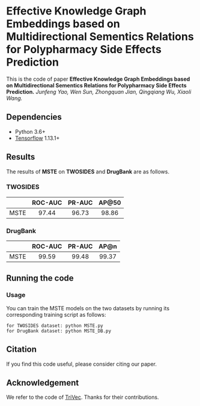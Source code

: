 # Effective Knowledge Graph Embeddings based on Multidirectional Sementics Relations for Polypharmacy Side Effects Prediction
This is the code of paper **Effective Knowledge Graph Embeddings based on Multidirectional Sementics Relations for Polypharmacy Side Effects Prediction.** *Junfeng Yao, Wen Sun, Zhongquan Jian, Qingqiang Wu, Xiaoli Wang.*

## Dependencies
- Python 3.6+
- [Tensorflow](https://tensorflow.google.cn/) 1.13.1+

## Results
The results of **MSTE** on **TWOSIDES** and **DrugBank** are as follows.
 
### TWOSIDES
| | ROC-AUC |  PR-AUC | AP@50 |
|:----------:|:----------:|:----------:|:----------:|
| MSTE | 97.44 | 96.73 | 98.86 |



### DrugBank
| | ROC-AUC |  PR-AUC | AP@n |
|:----------:|:----------:|:----------:|:----------:|
| MSTE | 99.59 |  99.48 | 99.37 |



## Running the code 

### Usage
You can train the MSTE models on the two datasets by running its corresponding training script as follows:
```
for TWOSIDES dataset: python MSTE.py
for DrugBank dataset: python MSTE_DB.py
```


## Citation
If you find this code useful, please consider citing our paper.


## Acknowledgement
We refer to the code of [TriVec](https://github.com/samehkamaleldin/pse-kge). Thanks for their contributions.

